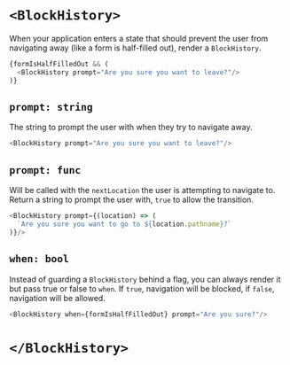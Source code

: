 # `<BlockHistory>`

When your application enters a state that should prevent the user from
navigating away (like a form is half-filled out), render a
`BlockHistory`.

```js
{formIsHalfFilledOut && (
  <BlockHistory prompt="Are you sure you want to leave?"/>
)}
```

## `prompt: string`

The string to prompt the user with when they try to navigate away.


```js
<BlockHistory prompt="Are you sure you want to leave?"/>
```


## `prompt: func`

Will be called with the `nextLocation` the user is attempting to
navigate to. Return a string to prompt the user with, `true` to allow
the transition.

```js
<BlockHistory prompt={(location) => (
  `Are you sure you want to go to ${location.pathname}?`
)}/>
```

## `when: bool`

Instead of guarding a `BlockHistory` behind a flag, you can always
render it but pass true or false to `when`. If `true`, navigation will
be blocked, if `false`, navigation will be allowed.

```js
<BlockHistory when={formIsHalfFilledOut} prompt="Are you sure?"/>
```

# `</BlockHistory>`
